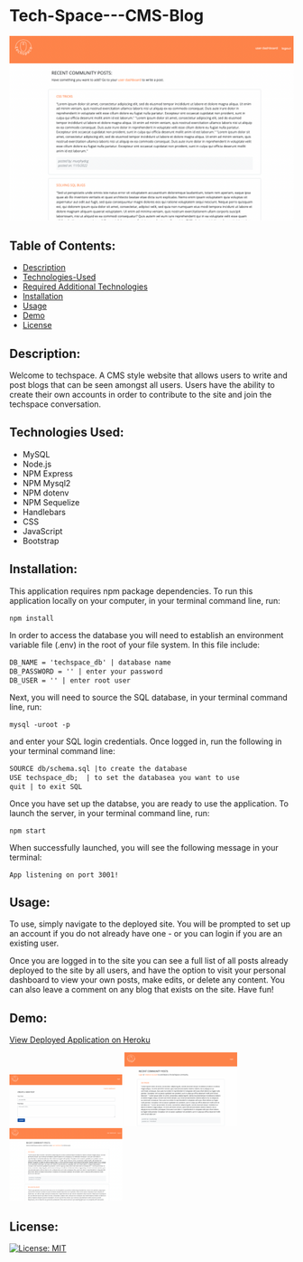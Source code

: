 # Tech-Space---CMS-Blog

<img src="public/images/deployed site - user dashboard.png" width="700px" alt="deployed site - userdashboard">

## Table of Contents:

- [Description](#description)
- [Technologies-Used](#technologies-used)
- [Required Additional Technologies](#required-additional-technologies) 
- [Installation](#installation)
- [Usage](#usage)
- [Demo](#demo)
- [License](#license)

## Description:

Welcome to techspace. A CMS style website that allows users to write and post blogs that can be seen amongst all users. Users have the ability to create their own accounts in order to contribute to the site and join the techspace conversation.

## Technologies Used:

- MySQL 
- Node.js
- NPM Express
- NPM Mysql2
- NPM dotenv
- NPM Sequelize
- Handlebars
- CSS
- JavaScript
- Bootstrap

## Installation:

This application requires npm package dependencies.
To run this application locally on your computer, in your terminal command line, run:
```
npm install
```
In order to access the database you will need to establish an environment variable file (.env) in the root of your file system. In this file include:
```
DB_NAME = 'techspace_db' | database name
DB_PASSWORD = '' | enter your password
DB_USER = '' | enter root user
``` 
Next, you will need to source the SQL database, in your terminal command line, run:
``` 
mysql -uroot -p
```
and enter your SQL login credentials. 
Once logged in, run the following in your terminal command line:
```
SOURCE db/schema.sql |to create the database
USE techspace_db;  | to set the databasea you want to use
quit | to exit SQL
```
Once you have set up the databse, you are ready to use the application. To launch the server, in your terminal command line, run:
```
npm start
```
When successfully launched, you will see the following message in your terminal:
``` 
App listening on port 3001!
```

## Usage:

To use, simply navigate to the deployed site. You will be prompted to set up an account if you do not already have one - or you can login if you are an existing user. 

Once you are logged in to the site you can see a full list of all posts already deployed to the site by all users, and have the option to visit your personal dashboard to view your own posts, make edits, or delete any content. You can also leave a comment on any blog that exists on the site. Have fun!

## Demo:

[View Deployed Application on Heroku](https://radiant-plains-16714.herokuapp.com/)


<img src="public/images/deployed site - create post.png" width="200px" alt="deployed site - userdashboard">
<img src="public/images/deployed site - homepage.png" width="200px" alt="deployed site - homepage">
<img src="public/images/deployed site - user dashboard.png" width="200px" alt="deployed site - userdashboard">


## License: 
[![License: MIT](https://img.shields.io/badge/License-MIT-yellow.svg)](https://opensource.org/licenses/MIT)